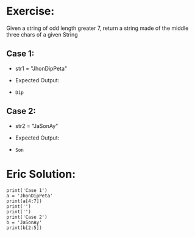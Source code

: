 # Exercise: 
Given a string of odd length greater 7, return a string made of the middle three chars of a given String

## Case 1:

- str1 = "JhonDipPeta"
- Expected Output:

- `Dip`
## Case 2:

- str2 = "JaSonAy"
- Expected Output:

- `Son`

# Eric Solution:



```
print('Case 1')
a = 'JhonDipPeta'
print(a[4:7])
print('')
print('')
print('Case 2')
b = 'JaSonAy'
print(b[2:5])
```